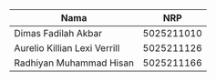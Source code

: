 | Nama | NRP |
| ----------- | ----------- |
| Dimas Fadilah Akbar | 5025211010 |
| Aurelio Killian Lexi Verrill | 5025211126 |
| Radhiyan Muhammad Hisan	| 5025211166 |
